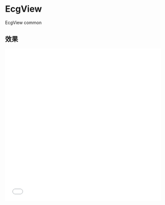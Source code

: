 # EcgView
EcgView common

## 效果
<iframe height=498 width=510 src="./screenshot/screenshot/Screenrecorder-2020-01-13-16-04-36-437.mp4" frameborder=0 allowfullscreen/>

![avatar](./screenshot/Screenshot_2020-01-13-16-04-24-591_com.qixin.demo.png)

